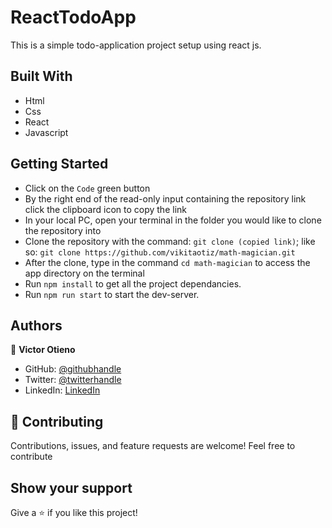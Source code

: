# ReactTodoApp

This is a simple todo-application project setup using react js.

## Built With

- Html
- Css
- React
- Javascript

## Getting Started

- Click on the `Code` green button
- By the right end of the read-only input containing the repository link click the clipboard icon to copy the link
- In your local PC, open your terminal in the folder you would like to clone the repository into
- Clone the repository with the command: `git clone (copied link)`; like so: `git clone https://github.com/vikitaotiz/math-magician.git`
- After the clone, type in the command `cd math-magician` to access the app directory on the terminal
- Run `npm install` to get all the project dependancies.
- Run `npm run start` to start the dev-server.

## Authors

:bust_in_silhouette: **Victor Otieno**

- GitHub: [@githubhandle](https://github.com/vikitaotiz)
- Twitter: [@twitterhandle](https://twitter.com/victoro29641869)
- LinkedIn: [LinkedIn](https://www.linkedin.com/in/victor-otieno-22ba7773/)

## :handshake: Contributing

Contributions, issues, and feature requests are welcome!
Feel free to contribute

## Show your support

Give a ⭐️ if you like this project!
